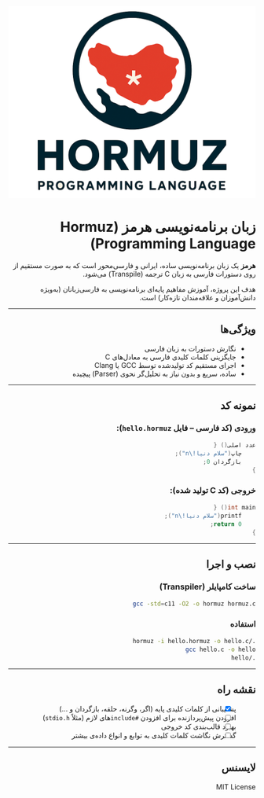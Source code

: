 <div dir="rtl">

![زبان برنامه‌نویسی هرمز (Hormuz Programming Language](logo.png)
# زبان برنامه‌نویسی هرمز (Hormuz Programming Language)

**هرمز** یک زبان برنامه‌نویسی ساده، ایرانی و فارسی‌محور است که به صورت مستقیم از روی دستورات فارسی به زبان C ترجمه (Transpile) می‌شود.  

هدف این پروژه، آموزش مفاهیم پایه‌ای برنامه‌نویسی به فارسی‌زبانان (به‌ویژه دانش‌آموزان و علاقه‌مندان تازه‌کار) است.

---

## ویژگی‌ها

- نگارش دستورات به زبان فارسی  
- جایگزینی کلمات کلیدی فارسی به معادل‌های C  
- اجرای مستقیم کد تولیدشده توسط GCC یا Clang  
- ساده، سریع و بدون نیاز به تحلیل‌گر نحوی (Parser) پیچیده  

---

## نمونه کد

### ورودی (کد فارسی – فایل `hello.hormuz`):

```c
عدد اصلی() {
    چاپ("سلام دنیا!\n");
    بازگردان 0;
}
````

### خروجی (کد C تولید شده):

```c
int main() {
    printf("سلام دنیا!\n");
    return 0;
}
```

---

## نصب و اجرا

### ساخت کامپایلر (Transpiler)

```bash
gcc -std=c11 -O2 -o hormuz hormuz.c
```

### استفاده

```bash
./hormuz -i hello.hormuz -o hello.c
gcc hello.c -o hello
./hello
```

---

## نقشه راه

* [x] پشتیبانی از کلمات کلیدی پایه (اگر، وگرنه، حلقه، بازگردان و …)
* [ ] افزودن پیش‌پردازنده برای افزودن `#include`های لازم (مثلاً `stdio.h`)
* [ ] بهبود قالب‌بندی کد خروجی
* [ ] گسترش نگاشت کلمات کلیدی به توابع و انواع داده‌ی بیشتر

---

## لایسنس

MIT License

</div>
